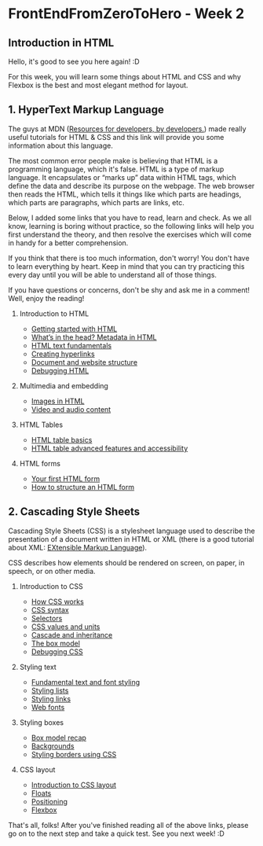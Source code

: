 # FrontEndFromZeroToHero - Week 2

## Introduction in HTML

Hello, it's good to see you here again! :D 

For this week, you will learn some things about HTML and CSS and why Flexbox is the best and most elegant method for layout.

## 1. HyperText Markup Language

The guys at MDN ([Resources for developers, by developers.](https://developer.mozilla.org/en-US/)) made really useful tutorials for HTML & CSS and this link will provide you some information about this language. 

The most common error people make is believing that HTML is a programming language, which it's false. HTML is a type of markup language. 
It encapsulates or “marks up” data within HTML tags, which define the data and describe its purpose on the webpage.
The web browser then reads the HTML, which tells it things like which parts are headings, 
which parts are paragraphs, which parts are links, etc.

Below, I added some links that you have to read, learn and check. As we all know, learning is boring without practice, so the following links will help you first understand the theory, and then resolve the exercises which will come in handy for a better comprehension.

If you think that there is too much information, don't worry! You don't have to learn everything by heart.
Keep in mind that you can try practicing this every day until you will be able to understand all of those things. 

If you have questions or concerns, don't be shy and ask me in a comment! Well, enjoy the reading!

  1. Introduction to HTML
  
      * [Getting started with HTML](https://developer.mozilla.org/en-US/docs/Learn/HTML/Introduction_to_HTML/Getting_started)
      * [What’s in the head? Metadata in HTML](https://developer.mozilla.org/en-US/docs/Learn/HTML/Introduction_to_HTML/The_head_metadata_in_HTML)
      * [HTML text fundamentals](https://developer.mozilla.org/en-US/docs/Learn/HTML/Introduction_to_HTML/HTML_text_fundamentals)
      * [Creating hyperlinks](https://developer.mozilla.org/en-US/docs/Learn/HTML/Introduction_to_HTML/Creating_hyperlinks)
      * [Document and website structure](https://developer.mozilla.org/en-US/docs/Learn/HTML/Introduction_to_HTML/Document_and_website_structure)
      * [Debugging HTML](https://developer.mozilla.org/en-US/docs/Learn/HTML/Introduction_to_HTML/Debugging_HTML)
      
  2. Multimedia and embedding
      
      * [Images in HTML](https://developer.mozilla.org/en-US/docs/Learn/HTML/Multimedia_and_embedding/Images_in_HTML)
      * [Video and audio content](https://developer.mozilla.org/en-US/docs/Learn/HTML/Multimedia_and_embedding/Video_and_audio_content)
    
  3. HTML Tables
  
      * [HTML table basics](https://developer.mozilla.org/en-US/docs/Learn/HTML/Tables/Basics)
      * [HTML table advanced features and accessibility](https://developer.mozilla.org/en-US/docs/Learn/HTML/Tables/Advanced)
      
   4. HTML forms
    
      * [Your first HTML form](https://developer.mozilla.org/en-US/docs/Learn/HTML/Forms/Your_first_HTML_form)
      * [How to structure an HTML form](https://developer.mozilla.org/en-US/docs/Learn/HTML/Forms/How_to_structure_an_HTML_form)
      
      
## 2. Cascading Style Sheets

Cascading Style Sheets (CSS) is a stylesheet language used to describe the presentation of a document written in HTML or XML
(there is a good tutorial about XML: [EXtensible Markup Language](https://www.xmlfiles.com/xml/xml-intro/)).

CSS describes how elements should be rendered on screen, on paper, in speech, or on other media.
   
   1. Introduction to CSS
        
        * [How CSS works](https://developer.mozilla.org/en-US/docs/Learn/CSS/Introduction_to_CSS/How_CSS_works)
        * [CSS syntax](https://developer.mozilla.org/en-US/docs/Learn/CSS/Introduction_to_CSS/Syntax)
        * [Selectors](https://developer.mozilla.org/en-US/docs/Learn/CSS/Introduction_to_CSS/Selectors)
        * [CSS values and units](https://developer.mozilla.org/en-US/docs/Learn/CSS/Introduction_to_CSS/Values_and_units)
        * [Cascade and inheritance](https://developer.mozilla.org/en-US/docs/Learn/CSS/Introduction_to_CSS/Cascade_and_inheritance)
        * [The box model](https://developer.mozilla.org/en-US/docs/Learn/CSS/Introduction_to_CSS/Box_model)
        * [Debugging CSS](https://developer.mozilla.org/en-US/docs/Learn/CSS/Introduction_to_CSS/Debugging_CSS)
        
   2. Styling text
        
        * [Fundamental text and font styling](https://developer.mozilla.org/en-US/docs/Learn/CSS/Styling_text/Fundamentals)
        * [Styling lists](https://developer.mozilla.org/en-US/docs/Learn/CSS/Styling_text/Styling_lists)
        * [Styling links](https://developer.mozilla.org/en-US/docs/Learn/CSS/Styling_text/Styling_links)
        * [Web fonts](https://developer.mozilla.org/en-US/docs/Learn/CSS/Styling_text/Web_fonts)
    
   3. Styling boxes
   
        * [Box model recap](https://developer.mozilla.org/en-US/docs/Learn/CSS/Styling_boxes/Box_model_recap)
        * [Backgrounds](https://developer.mozilla.org/en-US/docs/Learn/CSS/Styling_boxes/Backgrounds)
        * [Styling borders using CSS](https://developer.mozilla.org/en-US/docs/Learn/CSS/Styling_boxes/Borders)
   
   4. CSS layout
        
        * [Introduction to CSS layout](https://developer.mozilla.org/en-US/docs/Learn/CSS/CSS_layout/Introduction)
        * [Floats](https://developer.mozilla.org/en-US/docs/Learn/CSS/CSS_layout/Floats)
        * [Positioning](https://developer.mozilla.org/en-US/docs/Learn/CSS/CSS_layout/Positioning)
        * [Flexbox](https://developer.mozilla.org/en-US/docs/Learn/CSS/CSS_layout/Flexbox)
        
        
        
That's all, folks! After you've finished reading all of the above links, please go on to the next step and take a quick test. See you next week! :D
   
        
